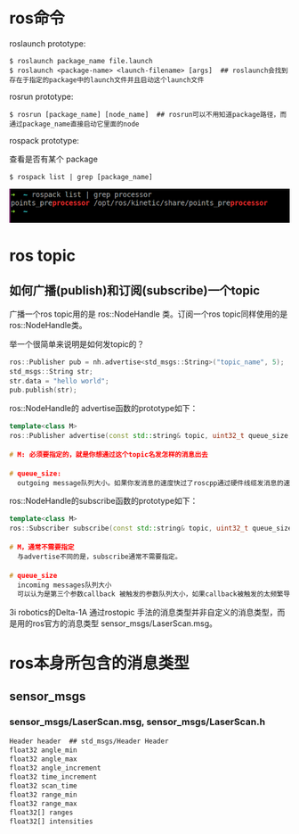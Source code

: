 

# ros命令

roslaunch prototype:
```shell
$ roslaunch package_name file.launch
$ roslaunch <package-name> <launch-filename> [args]  ## roslaunch会找到存在于指定的package中的launch文件并且启动这个launch文件
```

rosrun prototype:
```shell
$ rosrun [package_name] [node_name]  ## rosrun可以不用知道package路径，而通过package_name直接启动它里面的node
```

rospack prototype:

查看是否有某个 package

```shell
$ rospack list | grep [package_name]
```

![rospack list](imgs/ros/rospack_list_package.png "rospack list")



# ros topic

## 如何广播(publish)和订阅(subscribe)一个topic

广播一个ros topic用的是 ros::NodeHandle 类。订阅一个ros topic同样使用的是 ros::NodeHandle类。

举一个很简单来说明是如何发topic的？

```c++
ros::Publisher pub = nh.advertise<std_msgs::String>("topic_name", 5);
std_msgs::String str;
str.data = "hello world";
pub.publish(str);
```

ros::NodeHandle的 advertise函数的prototype如下：

```c++
template<class M>
ros::Publisher advertise(const std::string& topic, uint32_t queue_size, bool latch = flase);

# M: 必须要指定的，就是你想通过这个topic名发怎样的消息出去

# queue_size:
  outgoing message队列大小。如果你发消息的速度快过了roscpp通过硬件线缆发消息的速度，那么roscpp就会干掉超过了queue_size 的消息。

```




ros::NodeHandle的subscribe函数的prototype如下：

```c++
template<class M>
ros::Subscriber subscribe(const std::string& topic, uint32_t queue_size, <callback, which may involve multiple arguments>, const ros::TransportHints& transport_hints = ros::TransportHints());

# M，通常不需要指定
  与advertise不同的是，subscribe通常不需要指定。

# queue_size
  incoming messages队列大小
  可以认为是第三个参数callback 被触发的参数队列大小，如果callback被触发的太频繁导致不能被处理得过来的话，roscpp就会把超过 queue_size消息给扔掉。
```






3i robotics的Delta-1A 通过rostopic 手法的消息类型并非自定义的消息类型，而是用的ros官方的消息类型 sensor_msgs/LaserScan.msg。




# ros本身所包含的消息类型

## sensor_msgs

### sensor_msgs/LaserScan.msg, sensor_msgs/LaserScan.h

```
Header header  ## std_msgs/Header Header
float32 angle_min
float32 angle_max
float32 angle_increment
float32 time_increment
float32 scan_time
float32 range_min
float32 range_max
float32[] ranges
float32[] intensities
```
